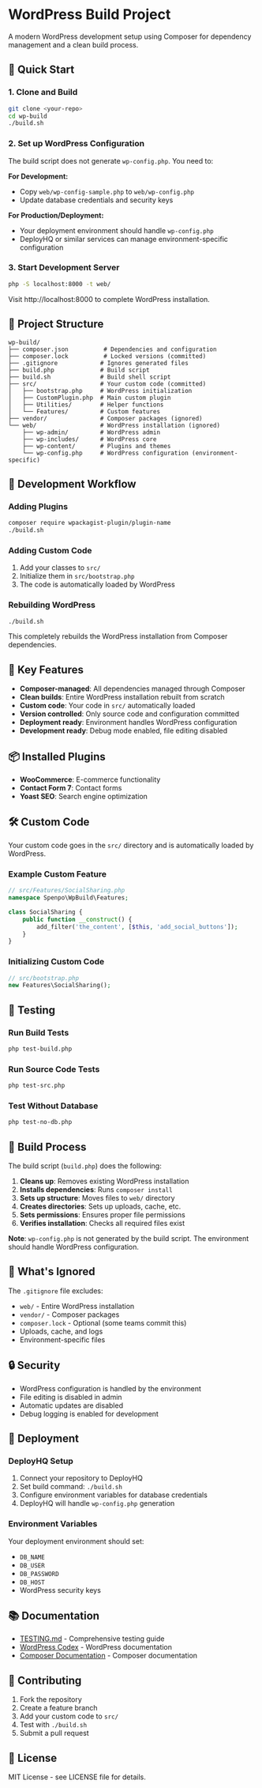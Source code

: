 # WordPress Build Project

A modern WordPress development setup using Composer for dependency management and a clean build process.

## 🚀 Quick Start

### 1. Clone and Build
```bash
git clone <your-repo>
cd wp-build
./build.sh
```

### 2. Set up WordPress Configuration
The build script does not generate `wp-config.php`. You need to:

**For Development:**
- Copy `web/wp-config-sample.php` to `web/wp-config.php`
- Update database credentials and security keys

**For Production/Deployment:**
- Your deployment environment should handle `wp-config.php`
- DeployHQ or similar services can manage environment-specific configuration

### 3. Start Development Server
```bash
php -S localhost:8000 -t web/
```

Visit http://localhost:8000 to complete WordPress installation.

## 📁 Project Structure

```
wp-build/
├── composer.json          # Dependencies and configuration
├── composer.lock          # Locked versions (committed)
├── .gitignore            # Ignores generated files
├── build.php             # Build script
├── build.sh              # Build shell script
├── src/                  # Your custom code (committed)
│   ├── bootstrap.php     # WordPress initialization
│   ├── CustomPlugin.php  # Main custom plugin
│   ├── Utilities/        # Helper functions
│   └── Features/         # Custom features
├── vendor/               # Composer packages (ignored)
└── web/                  # WordPress installation (ignored)
    ├── wp-admin/         # WordPress admin
    ├── wp-includes/      # WordPress core
    ├── wp-content/       # Plugins and themes
    └── wp-config.php     # WordPress configuration (environment-specific)
```

## 🔧 Development Workflow

### Adding Plugins
```bash
composer require wpackagist-plugin/plugin-name
./build.sh
```

### Adding Custom Code
1. Add your classes to `src/`
2. Initialize them in `src/bootstrap.php`
3. The code is automatically loaded by WordPress

### Rebuilding WordPress
```bash
./build.sh
```

This completely rebuilds the WordPress installation from Composer dependencies.

## 🎯 Key Features

- **Composer-managed**: All dependencies managed through Composer
- **Clean builds**: Entire WordPress installation rebuilt from scratch
- **Custom code**: Your code in `src/` automatically loaded
- **Version controlled**: Only source code and configuration committed
- **Deployment ready**: Environment handles WordPress configuration
- **Development ready**: Debug mode enabled, file editing disabled

## 📦 Installed Plugins

- **WooCommerce**: E-commerce functionality
- **Contact Form 7**: Contact forms
- **Yoast SEO**: Search engine optimization

## 🛠️ Custom Code

Your custom code goes in the `src/` directory and is automatically loaded by WordPress.

### Example Custom Feature
```php
// src/Features/SocialSharing.php
namespace Spenpo\WpBuild\Features;

class SocialSharing {
    public function __construct() {
        add_filter('the_content', [$this, 'add_social_buttons']);
    }
}
```

### Initializing Custom Code
```php
// src/bootstrap.php
new Features\SocialSharing();
```

## 🧪 Testing

### Run Build Tests
```bash
php test-build.php
```

### Run Source Code Tests
```bash
php test-src.php
```

### Test Without Database
```bash
php test-no-db.php
```

## 🔄 Build Process

The build script (`build.php`) does the following:

1. **Cleans up**: Removes existing WordPress installation
2. **Installs dependencies**: Runs `composer install`
3. **Sets up structure**: Moves files to `web/` directory
4. **Creates directories**: Sets up uploads, cache, etc.
5. **Sets permissions**: Ensures proper file permissions
6. **Verifies installation**: Checks all required files exist

**Note**: `wp-config.php` is not generated by the build script. The environment should handle WordPress configuration.

## 🚫 What's Ignored

The `.gitignore` file excludes:
- `web/` - Entire WordPress installation
- `vendor/` - Composer packages
- `composer.lock` - Optional (some teams commit this)
- Uploads, cache, and logs
- Environment-specific files

## 🔒 Security

- WordPress configuration is handled by the environment
- File editing is disabled in admin
- Automatic updates are disabled
- Debug logging is enabled for development

## 🚀 Deployment

### DeployHQ Setup
1. Connect your repository to DeployHQ
2. Set build command: `./build.sh`
3. Configure environment variables for database credentials
4. DeployHQ will handle `wp-config.php` generation

### Environment Variables
Your deployment environment should set:
- `DB_NAME`
- `DB_USER`
- `DB_PASSWORD`
- `DB_HOST`
- WordPress security keys

## 📚 Documentation

- [TESTING.md](TESTING.md) - Comprehensive testing guide
- [WordPress Codex](https://codex.wordpress.org/) - WordPress documentation
- [Composer Documentation](https://getcomposer.org/doc/) - Composer documentation

## 🤝 Contributing

1. Fork the repository
2. Create a feature branch
3. Add your custom code to `src/`
4. Test with `./build.sh`
5. Submit a pull request

## 📄 License

MIT License - see LICENSE file for details. 